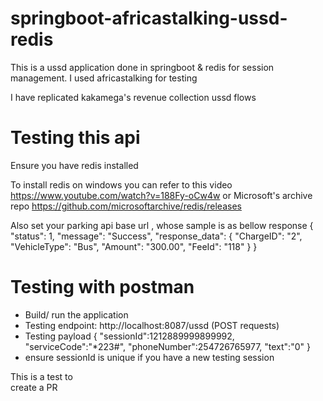 # springboot-africastalking-ussd-redis
This is a ussd application done in springboot &amp; redis for session management. 
I used africastalking for testing

I have replicated kakamega's revenue collection ussd flows

# Testing this api
Ensure you have redis installed

To install redis on windows you can refer to this video 
https://www.youtube.com/watch?v=188Fy-oCw4w 
or  Microsoft's archive repo https://github.com/microsoftarchive/redis/releases

Also set your parking api base url , whose sample is as bellow response 
{
  "status": 1,
  "message": "Success",
  "response_data": {
    "ChargeID": "2",
    "VehicleType": "Bus",
    "Amount": "300.00",
    "FeeId": "118"
  }
}

# Testing with postman
- Build/ run the application
- Testing endpoint: http://localhost:8087/ussd (POST requests)
- Testing payload
  {
      "sessionId":1212889999899992,
      "serviceCode":"*223#",
      "phoneNumber":254726765977,
      "text":"0"
  }
- ensure sessionId is unique if you have a new testing session

This is a test to \
create  a PR
